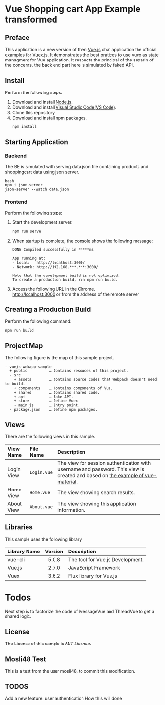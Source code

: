 # Vue Shopping  cart App Example transformed

<!---
[![license](https://img.shields.io/github/license/ybkuroki/vuejs-webapp-sample?style=for-the-badge)](https://github.com/ybkuroki/vuejs-webapp-sample/blob/master/LICENSE)
[![workflow](https://img.shields.io/github/actions/workflow/status/ybkuroki/vuejs-webapp-sample/check.yml?label=check&logo=github&style=for-the-badge)](https://github.com/ybkuroki/vuejs-webapp-sample/actions?query=workflow%3Acheck)
[![release](https://img.shields.io/github/release/ybkuroki/vuejs-webapp-sample?style=for-the-badge&logo=github)](https://github.com/ybkuroki/vuejs-webapp-sample/releases)
-->

## Preface
This application is a new version of then [Vue.js](https://vuejs.org/index.html) chat application the official examples for [Vuex.js](https://vuejs.org/index.html).
It demonstrates the best pratices to use vuex as state managment for Vue application. It respects the principal of the separin of the concerns. the back end part here is simulated by faked API.

## Install
Perform the following steps:
1. Download and install [Node.js](https://nodejs.org/en/).
1. Download and install [Visual Studio Code(VS Code)](https://code.visualstudio.com/).<!--1. Install [vetur](https://github.com/vuejs/vetur) extension for VS Code.-->
1. Clone this repository.
1. Download and install npm packages.
    ```bash
    npm install
    ```

## Starting Application
### Backend
The BE is simulated with serving data.json file containing products and shoppingcart data using json server.
```
bash
npm i json-server
json-server --watch data.json
```

### Frontend
Perform the following steps:
1. Start the development server.
    ```bash
    npm run serve
    ```
1. When startup is complete, the console shows the following message:
    ```
    DONE Compiled successfully in *****ms
    
    App running at:
    - Local:   http://localhost:3000/
    - Network: http://192.168.***.***:3000/
    
    Note that the development build is not optimized.
    To create a production build, run npm run build.
    ```
1. Access the following URL in the Chrome.  
[http://localhost:3000](http://localhost:3000) or from the address of the remote server

## Creating a Production Build
Perform the following command:
```bash
npm run build
```

## Project Map
The following figure is the map of this sample project.

```
- vuejs-webapp-sample
  + public          … Contains resouces of this project.
  - src
    + assets        … Contains source codes that Webpack doesn't need to build.
    + components    … Contains components of Vue.
    + shared        … Contains shared code.
    + api           … Fake API.
    + store         … Define Vuex
    - main.js       … Entry point.
  - package.json    … Define npm packages.
```

## Views
There are the following views in this sample.

|View Name|File Name|Description|
|:---|:---|:---|
|Login View|``Login.vue``|The view for session authentication with username and password. This view is created and based on [the example of vue-material](https://github.com/vuematerial/examples).|
|Home View|``Home.vue``|The view showing search results.|
|About View|``About.vue``|The view showing this application information.|

## Libraries
This sample uses the following library.

|Library Name|Version|Description|
|:---|:---:|:---|
|vue-cli|5.0.8|The tool for Vue.js Development.|
|Vue.js|2.7.0|JavaScript Framework|
|Vuex|3.6.2|Flux library for Vue.js|

# Todos
Next step is to factorize the code of MessageVue and ThreadVue to get a shared logic.

<!--
## Contribution
Please read CONTRIBUTING.md for proposing new functions, reporting bugs and submitting pull requests before contributing to this repository.
-->

## License
The License of this sample is *MIT License*.

## Mosli48 Test
This is a test from the user mosli48, to commit this modification.

## TODOS
Add a new feature: user authentication
How this will done
 